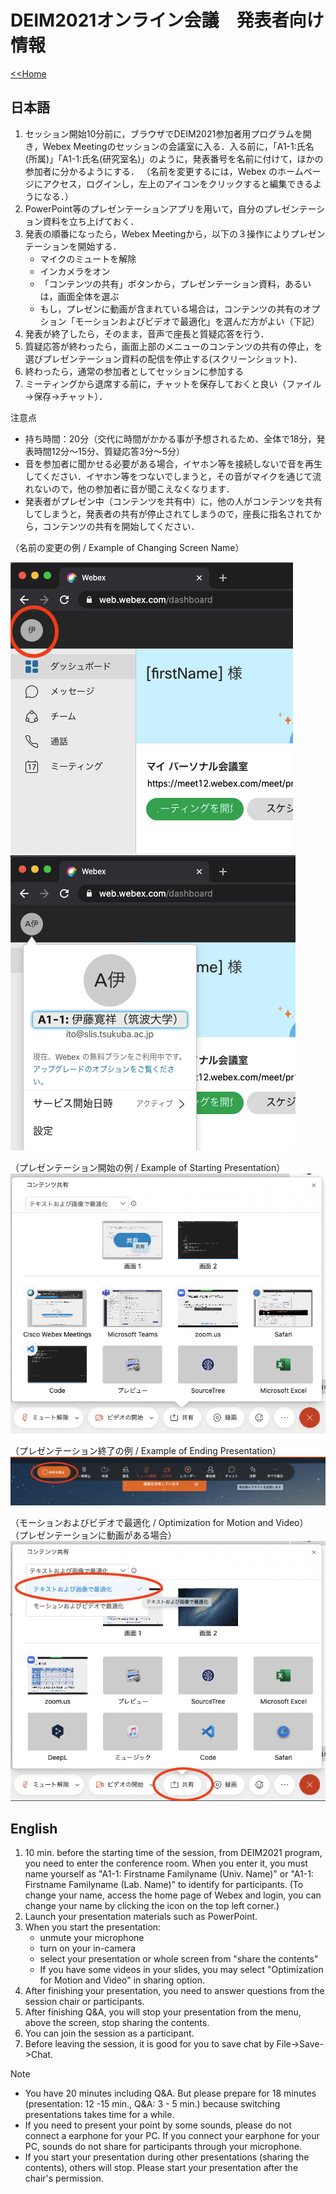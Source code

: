 # DEIM2021オンライン会議　発表者向け情報

[<<Home](README.md)

## 日本語

1. セッション開始10分前に，ブラウザでDEIM2021参加者用プログラムを開き，Webex Meetingのセッションの会議室に入る．入る前に，「A1-1:氏名(所属)」「A1-1:氏名(研究室名)」のように，発表番号を名前に付けて，ほかの参加者に分かるようにする．
（名前を変更するには，Webex のホームページにアクセス，ログインし，左上のアイコンをクリックすると編集できるようになる．）
1. PowerPoint等のプレゼンテーションアプリを用いて，自分のプレゼンテーション資料を立ち上げておく．
1. 発表の順番になったら，Webex Meetingから，以下の３操作によりプレゼンテーションを開始する．
    * マイクのミュートを解除
    * インカメラをオン
    * 「コンテンツの共有」ボタンから，プレゼンテーション資料，あるいは，画面全体を選ぶ
    * もし，プレゼンに動画が含まれている場合は，コンテンツの共有のオプション「モーションおよびビデオで最適化」を選んだ方がよい（下記）
1. 発表が終了したら，そのまま，音声で座長と質疑応答を行う．
1. 質疑応答が終わったら，画面上部のメニューのコンテンツの共有の停止，を選びプレゼンテーション資料の配信を停止する(スクリーンショット)．
1. 終わったら，通常の参加者としてセッションに参加する
1. ミーティングから退席する前に，チャットを保存しておくと良い（ファイル→保存→チャット）．

注意点
- 持ち時間：20分（交代に時間がかかる事が予想されるため、全体で18分，発表時間12分～15分、質疑応答3分～5分）
- 音を参加者に聞かせる必要がある場合，イヤホン等を接続しないで音を再生してください．イヤホン等をつないでしまうと，その音がマイクを通じて流れないので，他の参加者に音が聞こえなくなります．
- 発表者がプレゼン中（コンテンツを共有中）に，他の人がコンテンツを共有してしまうと，発表者の共有が停止されてしまうので，座長に指名されてから，コンテンツの共有を開始してください．

（名前の変更の例 / Example of Changing Screen Name）

![名前の変更](img/rename1.png)
![名前の変更](img/rename2.png)

（プレゼンテーション開始の例 / Example of Starting Presentation）
![プレゼン](img/share1.png)

（プレゼンテーション終了の例 / Example of Ending Presentation）
![プレゼン](img/share2.png)

（モーションおよびビデオで最適化 / Optimization for Motion and Video）
（プレゼンテーションに動画がある場合）
![プレゼン](img/share3.png)


## English

1. 10 min. before the starting time of the session, from DEIM2021 program, you need to enter the conference room. When you enter it, you must name yourself as "A1-1: Firstname Familyname (Univ. Name)" or "A1-1: Firstname Familyname (Lab. Name)" to identify for participants.
(To change your name, access the home page of Webex and login, you can change your name by clicking the icon on the top left corner.)
1. Launch your presentation materials such as PowerPoint.
1. When you start the presentation:
    * unmute your microphone
    * turn on your in-camera
    * select your presentation or whole screen from "share the contents"
    * If you have some videos in your slides, you may select "Optimization for Motion and Video" in sharing option.
1. After finishing your presentation, you need to answer questions from the session chair or participants.
1. After finishing Q&A, you will stop your presentation from the menu, above the screen, stop sharing the contents.
1. You can join the session as a participant.
1. Before leaving the session, it is good for you to save chat by File->Save->Chat.

Note
- You have 20 minutes including Q&A. But please prepare for 18 minutes (presentation: 12 -15 min., Q&A: 3 - 5 min.) because switching presentations takes time for a while.
- If you need to present your point by some sounds, please do not connect a earphone for your PC. If you connect your earphone for your PC, sounds do not share for participants through your microphone.
- If you start your presentation during other presentations (sharing the contents), others will stop. Please start your presentation after the chair's permission. 
